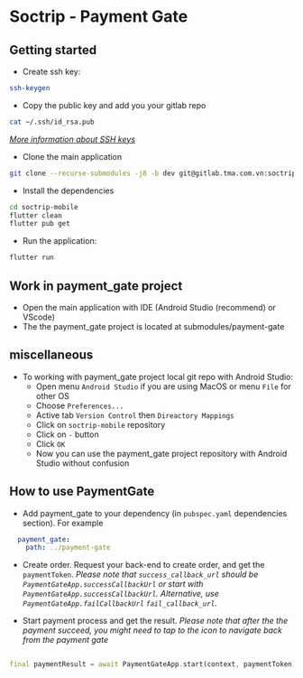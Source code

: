 # Soctrip - Payment Gate

## Getting started

- Create ssh key:
```bash
ssh-keygen
```
- Copy the public key and add you your gitlab repo
```bash
cat ~/.ssh/id_rsa.pub
```
_[More information about SSH keys](https://gitlab.tma.com.vn/help/user/ssh.md)_
- Clone the main application
```bash
git clone --recurse-submodules -j8 -b dev git@gitlab.tma.com.vn:soctrip-development/common/mobile/soctrip-master-app.git soctrip-mobile
```
- Install the dependencies
```bash
cd soctrip-mobile
flutter clean
flutter pub get
```
- Run the application:
```bash
flutter run
```

## Work in payment_gate project
- Open the main application with IDE (Android Studio (recommend) or VScode)
- The the payment_gate project is located at submodules/payment-gate

## miscellaneous
- To working with payment_gate project local git repo with Android Studio:
  - Open menu `Android Studio` if you are using MacOS or menu `File` for other OS
  - Choose `Preferences...`
  - Active tab `Version Control` then `Direactory Mappings`
  - Click on `soctrip-mobile` repository
  - Click on `-` button
  - Click `OK`
  - Now you can use the payment_gate project repository with Android Studio without confusion 

## How to use PaymentGate

- Add payment_gate to your dependency (in `pubspec.yaml` dependencies section). For example
```yaml
  payment_gate:
    path: ../payment-gate
```

- Create order.
  Request your back-end to create order, and get the `paymentToken`.
  _Please note that `success_callback_url` should be `PaymentGateApp.successCallbackUrl` or start
  with `PaymentGateApp.successCallbackUrl`. Alternative, use `PaymentGateApp.failCallbackUrl` `fail_callback_url`._

- Start payment process and get the result.
  _Please note that after the the payment succeed, you might need to tap to the icon to navigate
  back from the payment gate_

```dart

final paymentResult = await PaymentGateApp.start(context, paymentToken);
```